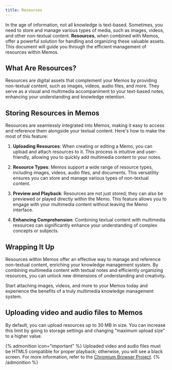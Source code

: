 ```yaml
---
title: Resources
---
```


In the age of information, not all knowledge is text-based. Sometimes, you need to store and manage various types of media, such as images, videos, and other non-textual content. **Resources**, when combined with Memos, offer a powerful solution for handling and organizing these valuable assets. This document will guide you through the efficient management of resources within Memos.

## What Are Resources?

Resources are digital assets that complement your Memos by providing non-textual content, such as images, videos, audio files, and more. They serve as a visual and multimedia accompaniment to your text-based notes, enhancing your understanding and knowledge retention.

## Storing Resources in Memos

Resources are seamlessly integrated into Memos, making it easy to access and reference them alongside your textual content. Here's how to make the most of this feature:

1. **Uploading Resources**: When creating or editing a Memo, you can upload and attach resources to it. This process is intuitive and user-friendly, allowing you to quickly add multimedia content to your notes.

2. **Resource Types**: Memos support a wide range of resource types, including images, videos, audio files, and documents. This versatility ensures you can store and manage various types of non-textual content.

3. **Preview and Playback**: Resources are not just stored; they can also be previewed or played directly within the Memo. This feature allows you to engage with your multimedia content without leaving the Memo interface.

4. **Enhancing Comprehension**: Combining textual content with multimedia resources can significantly enhance your understanding of complex concepts or subjects.

## Wrapping It Up

Resources within Memos offer an effective way to manage and reference non-textual content, enriching your knowledge management system. By combining multimedia content with textual notes and efficiently organizing resources, you can unlock new dimensions of understanding and creativity.

Start attaching images, videos, and more to your Memos today and experience the benefits of a truly multimedia knowledge management system.

## Uploading video and audio files to Memos

By default, you can upload resources up to 30 MB in size. You can increase this limit by going to storage settings and changing "maximum upload size" to a higher value.

{% admonition icon="important" %}
Uploaded video and audio files must be HTML5 compatible for proper playback; otherwise, you will see a black screen.
For more information, refer to the [Chromium Browser Project](https://www.chromium.org/audio-video/).
{% /admonition %}

